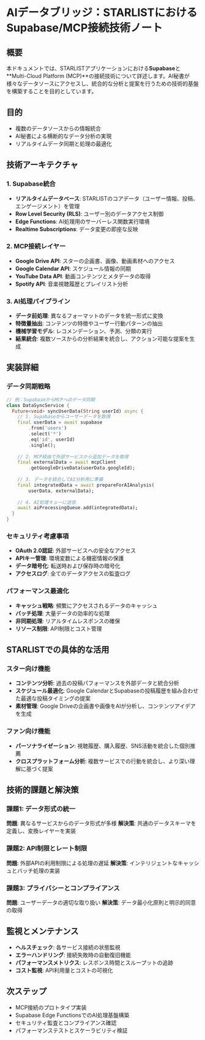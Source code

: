# AIデータブリッジ：STARLISTにおけるSupabase/MCP接続技術ノート

## 概要
本ドキュメントでは、STARLISTアプリケーションにおける**Supabase**と**Multi-Cloud Platform (MCP)**の接続技術について詳述します。AI秘書が様々なデータソースにアクセスし、統合的な分析と提案を行うための技術的基盤を構築することを目的としています。

## 目的
- 複数のデータソースからの情報統合
- AI秘書による横断的なデータ分析の実現
- リアルタイムデータ同期と処理の最適化

## 技術アーキテクチャ
### 1. Supabase統合
- **リアルタイムデータベース**: STARLISTのコアデータ（ユーザー情報、投稿、エンゲージメント）を管理
- **Row Level Security (RLS)**: ユーザー別のデータアクセス制御
- **Edge Functions**: AI処理用のサーバーレス関数実行環境
- **Realtime Subscriptions**: データ変更の即座な反映

### 2. MCP接続レイヤー
- **Google Drive API**: スターの企画書、画像、動画素材へのアクセス
- **Google Calendar API**: スケジュール情報の同期
- **YouTube Data API**: 動画コンテンツとメタデータの取得
- **Spotify API**: 音楽視聴履歴とプレイリスト分析

### 3. AI処理パイプライン
- **データ前処理**: 異なるフォーマットのデータを統一形式に変換
- **特徴量抽出**: コンテンツの特徴やユーザー行動パターンの抽出
- **機械学習モデル**: レコメンデーション、予測、分類の実行
- **結果統合**: 複数ソースからの分析結果を統合し、アクション可能な提案を生成

## 実装詳細
### データ同期戦略
```dart
// 例：SupabaseからMCPへのデータ同期
class DataSyncService {
  Future<void> syncUserData(String userId) async {
    // 1. Supabaseからユーザーデータを取得
    final userData = await supabase
        .from('users')
        .select('*')
        .eq('id', userId)
        .single();
    
    // 2. MCP経由で外部サービスから追加データを取得
    final externalData = await mcpClient
        .getGoogleDriveData(userData.googleId);
    
    // 3. データを統合してAI分析用に準備
    final integratedData = await prepareForAIAnalysis(
        userData, externalData);
    
    // 4. AI処理キューに送信
    await aiProcessingQueue.add(integratedData);
  }
}
```

### セキュリティ考慮事項
- **OAuth 2.0認証**: 外部サービスへの安全なアクセス
- **APIキー管理**: 環境変数による機密情報の保護
- **データ暗号化**: 転送時および保存時の暗号化
- **アクセスログ**: 全てのデータアクセスの監査ログ

### パフォーマンス最適化
- **キャッシュ戦略**: 頻繁にアクセスされるデータのキャッシュ
- **バッチ処理**: 大量データの効率的な処理
- **非同期処理**: リアルタイムレスポンスの確保
- **リソース制限**: API制限とコスト管理

## STARLISTでの具体的な活用
### スター向け機能
- **コンテンツ分析**: 過去の投稿パフォーマンスを外部データと統合分析
- **スケジュール最適化**: Google CalendarとSupabaseの投稿履歴を組み合わせた最適な投稿タイミングの提案
- **素材管理**: Google Driveの企画書や画像をAIが分析し、コンテンツアイデアを生成

### ファン向け機能
- **パーソナライゼーション**: 視聴履歴、購入履歴、SNS活動を統合した個別推薦
- **クロスプラットフォーム分析**: 複数サービスでの行動を統合し、より深い理解に基づく提案

## 技術的課題と解決策
### 課題1: データ形式の統一
**問題**: 異なるサービスからのデータ形式が多様
**解決策**: 共通のデータスキーマを定義し、変換レイヤーを実装

### 課題2: API制限とレート制限
**問題**: 外部APIの利用制限による処理の遅延
**解決策**: インテリジェントなキャッシュとバッチ処理の実装

### 課題3: プライバシーとコンプライアンス
**問題**: ユーザーデータの適切な取り扱い
**解決策**: データ最小化原則と明示的同意の取得

## 監視とメンテナンス
- **ヘルスチェック**: 各サービス接続の状態監視
- **エラーハンドリング**: 接続失敗時の自動復旧機能
- **パフォーマンスメトリクス**: レスポンス時間とスループットの追跡
- **コスト監視**: API利用量とコストの可視化

## 次ステップ
- MCP接続のプロトタイプ実装
- Supabase Edge FunctionsでのAI処理基盤構築
- セキュリティ監査とコンプライアンス確認
- パフォーマンステストとスケーラビリティ検証
